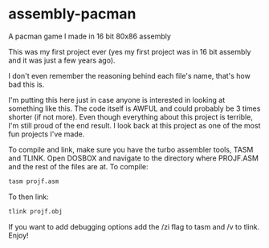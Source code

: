 # assembly-pacman
A pacman game I made in 16 bit 80x86 assembly

This was my first project ever (yes my first project was in 16 bit assembly and it was just a few years ago).

I don't even remember the reasoning behind each file's name, that's how bad this is.

I'm putting this here just in case anyone is interested in looking at something like this.
The code itself is AWFUL and could probably be 3 times shorter (if not more).
Even though everything about this project is terrible, I'm still proud of the end result.
I look back at this project as one of the most fun projects I've made.

To compile and link, make sure you have the turbo assembler tools, TASM and TLINK.
Open DOSBOX and navigate to the directory where PROJF.ASM and the rest of the files are at.
To compile:
```bash
tasm projf.asm
```
To then link:
```bash
tlink projf.obj
```

If you want to add debugging options add the /zi flag to tasm and /v to tlink.
Enjoy!